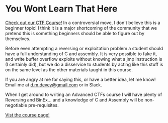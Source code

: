 # You Wont Learn That Here

[Check out our CTF Course!](https://academy.hoppersroppers.org/mod/page/view.php?id=638)
In a controversial move, I don't believe this is a beginner topic! I think it is a major shortcoming of the community that we pretend this is something beginners should be able to figure out by themselves. 

Before even attempting a reversing or exploitation problem a student should have a full understanding of C and assembly. It is very possible to fake it, and write buffer overflow exploits without knowing what a jmp instruction is (I certainly did), but we do a disservice to students by acting like this stuff is on the same level as the other materials taught in this course. 

If you are angry at me for saying this, or have a better idea, let me know! Email me at d.m.devey@gmail.com or in Slack. 

When I get around to writing an Advanced CTFs course I will have plenty of Reversing and BinEx... and a knowledge of C and Assembly will be non-negotiable pre-requisites. 

[Vist the course page!](https://academy.hoppersroppers.org/mod/page/view.php?id=638)
